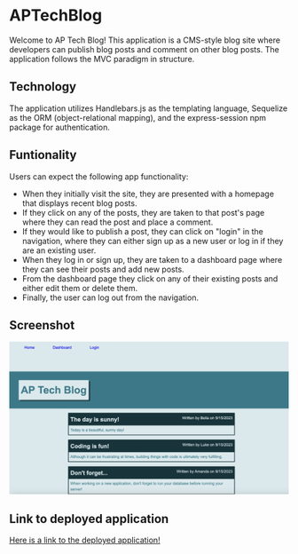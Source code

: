 # APTechBlog

Welcome to AP Tech Blog! This application is a CMS-style blog site where developers can publish blog posts and comment on other blog posts. The application follows the MVC paradigm in structure.

## Technology

The application utilizes Handlebars.js as the templating language, Sequelize as the ORM (object-relational mapping), and the express-session npm package for authentication.

## Funtionality

Users can expect the following app functionality:

* When they initially visit the site, they are presented with a homepage that displays recent blog posts.
* If they click on any of the posts, they are taken to that post's page where they can read the post and place a comment.
* If they would like to publish a post, they can click on "login" in the navigation, where they can either sign up as a new user or log in if they are an existing user.
* When they log in or sign up, they are taken to a dashboard page where they can see their posts and add new posts.
* From the dashboard page they click on any of their existing posts and either edit them or delete them.
* Finally, the user can log out from the navigation.

## Screenshot

![Screenshot](./images/APTechBlog.png)

## Link to deployed application

[Here is a link to the deployed application!](https://peaceful-island-97542-55b14652157d.herokuapp.com/)